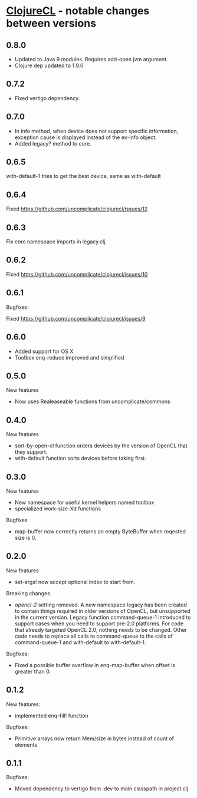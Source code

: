 # [ClojureCL](http://clojurecl.uncomplicate.org) - notable changes between versions

## 0.8.0

* Updated to Java 9 modules. Requires add-open jvm argument.
* Clojure dep updated to 1.9.0

## 0.7.2

* Fixed vertigo dependency.

## 0.7.0

* In info method, when device does not support specific information, exception cause is displayed instead of the ex-info object.
* Added legacy? method to core.

## 0.6.5

with-default-1 tries to get the best device, same as with-default

## 0.6.4

Fixed https://github.com/uncomplicate/clojurecl/issues/12

## 0.6.3

Fix core namespace imports in legacy.clj.

## 0.6.2

Fixed https://github.com/uncomplicate/clojurecl/issues/10

## 0.6.1

Bugfixes:

Fixed https://github.com/uncomplicate/clojurecl/issues/9

## 0.6.0

* Added support for OS X
* Toolbox enq-reduce improved and simplified

## 0.5.0

New features
* Now uses Realeaseable functions from uncomplicate/commons

## 0.4.0

New features
* sort-by-open-cl function orders devices by the version of OpenCL that they support.
* with-default function sorts devices before taking first.

## 0.3.0

New features

* New namespace for useful kernel helpers named toolbox
* specialized work-size-Xd functions

Bugfixes

* map-buffer now correctly returns an empty ByteBuffer when reqested size is 0.

## 0.2.0

New features

* set-args! now accept optional index to start from.

Breaking changes

* *opencl-2* setting removed. A new namespace legacy has been created to
contain things required in older versions of OpenCL, but unsupported in the current
version. Legacy function command-queue-1 introduced to support cases when you
need to support pre-2.0 platforms. For code that already targeted OpenCL 2.0,
nothing needs to be changed. Other code needs to replace all
calls to command-queue to the calls of command-queue-1 and with-default to
with-default-1.

Bugfixes:

* Fixed a possible buffer overflow in enq-map-buffer when offset is greater than 0.

## 0.1.2

New features:

* implemented enq-fill! function

Bugfixes:

* Primitive arrays now return Mem/size in bytes instead of count of elements

## 0.1.1

Bugfixes:

* Moved dependency to vertigo from :dev to main classpath in project.clj
